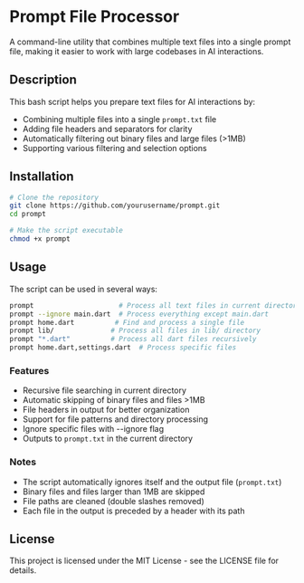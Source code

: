 # Prompt File Processor

A command-line utility that combines multiple text files into a single prompt file, making it easier to work with large codebases in AI interactions.

## Description

This bash script helps you prepare text files for AI interactions by:
- Combining multiple files into a single `prompt.txt` file
- Adding file headers and separators for clarity
- Automatically filtering out binary files and large files (>1MB)
- Supporting various filtering and selection options

## Installation

```bash
# Clone the repository
git clone https://github.com/yourusername/prompt.git
cd prompt

# Make the script executable
chmod +x prompt
```

## Usage

The script can be used in several ways:

```bash
prompt                     # Process all text files in current directory
prompt --ignore main.dart  # Process everything except main.dart
prompt home.dart          # Find and process a single file
prompt lib/              # Process all files in lib/ directory
prompt "*.dart"          # Process all dart files recursively
prompt home.dart,settings.dart  # Process specific files
```

### Features

- Recursive file searching in current directory
- Automatic skipping of binary files and files >1MB
- File headers in output for better organization
- Support for file patterns and directory processing
- Ignore specific files with --ignore flag
- Outputs to `prompt.txt` in the current directory

### Notes

- The script automatically ignores itself and the output file (`prompt.txt`)
- Binary files and files larger than 1MB are skipped
- File paths are cleaned (double slashes removed)
- Each file in the output is preceded by a header with its path

## License

This project is licensed under the MIT License - see the LICENSE file for details.